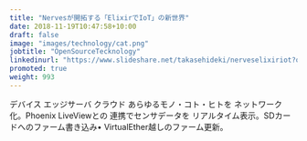 ```yaml
---
title: "Nervesが開拓する「ElixirでIoT」の新世界"
date: 2018-11-19T10:47:58+10:00
draft: false
image: "images/technology/cat.png"
jobtitle: "OpenSourceTecknology"
linkedinurl: "https://www.slideshare.net/takasehideki/nerveselixiriot?qid=3697be42-4962-4cca-bee0-b2651d7c163d&v=&b=&from_search=6"
promoted: true
weight: 993
---
```

デバイス エッジサーバ クラウド あらゆるモノ・コト・ヒトを ネットワーク化。Phoenix LiveViewとの 連携でセンサデータを リアルタイム表⽰。SDカードへのファーム書き込み• VirtualEther越しのファーム更新。
